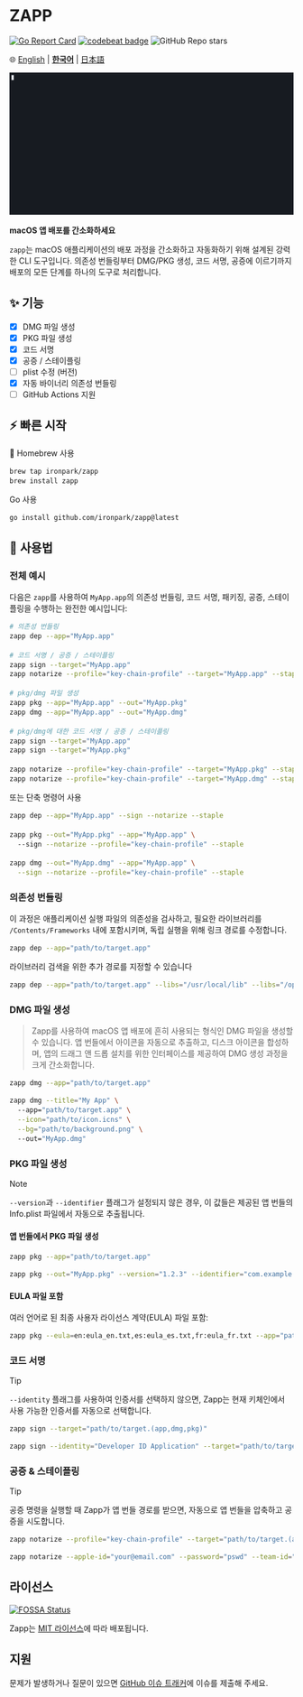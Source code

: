 # ZAPP

[![Go Report Card](https://goreportcard.com/badge/github.com/ironpark/zapp)](https://goreportcard.com/report/github.com/ironpark/zapp)
[![codebeat badge](https://codebeat.co/badges/6b004587-036c-4324-bc97-c2e76d58b474)](https://codebeat.co/projects/github-com-ironpark-zapp-main)
![GitHub Repo stars](https://img.shields.io/github/stars/ironpark/zapp)


🌐 [English](README.md) | [**한국어**](README.ko.md) | [日本語](README.ja.md)

![asd](/docs/demo.gif)

**macOS 앱 배포를 간소화하세요**

`zapp`는 macOS 애플리케이션의 배포 과정을 간소화하고 자동화하기 위해 설계된 강력한 CLI 도구입니다. 의존성 번들링부터 DMG/PKG 생성, 코드 서명, 공증에 이르기까지 배포의 모든 단계를 하나의 도구로 처리합니다.

## ✨ 기능

- [x] DMG 파일 생성
- [x] PKG 파일 생성
- [x] 코드 서명
- [x] 공증 / 스테이플링
- [ ] plist 수정 (버전)
- [x] 자동 바이너리 의존성 번들링
- [ ] GitHub Actions 지원

## ⚡️ 빠른 시작
🍺 Homebrew 사용
```bash
brew tap ironpark/zapp
brew install zapp
```
Go 사용
```bash
go install github.com/ironpark/zapp@latest
```

## 📖 사용법

### 전체 예시
다음은 `zapp`를 사용하여 `MyApp.app`의 의존성 번들링, 코드 서명, 패키징, 공증, 스테이플링을 수행하는 완전한 예시입니다:

```bash
# 의존성 번들링
zapp dep --app="MyApp.app"

# 코드 서명 / 공증 / 스테이플링
zapp sign --target="MyApp.app"
zapp notarize --profile="key-chain-profile" --target="MyApp.app" --staple

# pkg/dmg 파일 생성
zapp pkg --app="MyApp.app" --out="MyApp.pkg"
zapp dmg --app="MyApp.app" --out="MyApp.dmg"

# pkg/dmg에 대한 코드 서명 / 공증 / 스테이플링
zapp sign --target="MyApp.app"
zapp sign --target="MyApp.pkg"

zapp notarize --profile="key-chain-profile" --target="MyApp.pkg" --staple
zapp notarize --profile="key-chain-profile" --target="MyApp.dmg" --staple
```
또는 단축 명령어 사용
```bash
zapp dep --app="MyApp.app" --sign --notarize --staple

zapp pkg --out="MyApp.pkg" --app="MyApp.app" \ 
  --sign --notarize --profile="key-chain-profile" --staple

zapp dmg --out="MyApp.dmg" --app="MyApp.app" \
  --sign --notarize --profile="key-chain-profile" --staple
```

### 의존성 번들링
이 과정은 애플리케이션 실행 파일의 의존성을 검사하고, 필요한 라이브러리를 `/Contents/Frameworks` 내에 포함시키며, 독립 실행을 위해 링크 경로를 수정합니다.

```bash
zapp dep --app="path/to/target.app"
```
라이브러리 검색을 위한 추가 경로를 지정할 수 있습니다
```bash
zapp dep --app="path/to/target.app" --libs="/usr/local/lib" --libs="/opt/homebrew/Cellar/ffmpeg/7.0.2/lib"
```


### DMG 파일 생성

> Zapp를 사용하여 macOS 앱 배포에 흔히 사용되는 형식인 DMG 파일을 생성할 수 있습니다.
앱 번들에서 아이콘을 자동으로 추출하고, 디스크 아이콘을 합성하며, 앱의 드래그 앤 드롭 설치를 위한 인터페이스를 제공하여 DMG 생성 과정을 크게 간소화합니다.


```bash
zapp dmg --app="path/to/target.app"
```

```bash
zapp dmg --title="My App" \ 
  --app="path/to/target.app" \
  --icon="path/to/icon.icns" \
  --bg="path/to/background.png" \ 
  --out="MyApp.dmg"
```

### PKG 파일 생성

> [!NOTE]
>
> `--version`과 `--identifier` 플래그가 설정되지 않은 경우, 이 값들은 제공된 앱 번들의 Info.plist 파일에서 자동으로 추출됩니다.

#### 앱 번들에서 PKG 파일 생성
```bash
zapp pkg --app="path/to/target.app"
```

```bash
zapp pkg --out="MyApp.pkg" --version="1.2.3" --identifier="com.example.myapp" --app="path/to/target.app"
```

#### EULA 파일 포함

여러 언어로 된 최종 사용자 라이선스 계약(EULA) 파일 포함:

```bash
zapp pkg --eula=en:eula_en.txt,es:eula_es.txt,fr:eula_fr.txt --app="path/to/target.app" 
```
### 코드 서명

> [!TIP]
>
> `--identity` 플래그를 사용하여 인증서를 선택하지 않으면, Zapp는 현재 키체인에서 사용 가능한 인증서를 자동으로 선택합니다.

```bash
zapp sign --target="path/to/target.(app,dmg,pkg)"
```
```bash
zapp sign --identity="Developer ID Application" --target="path/to/target.(app,dmg,pkg)"
```

### 공증 & 스테이플링
> [!TIP]
>
> 공증 명령을 실행할 때 Zapp가 앱 번들 경로를 받으면, 자동으로 앱 번들을 압축하고 공증을 시도합니다.

```bash
zapp notarize --profile="key-chain-profile" --target="path/to/target.(app,dmg,pkg)" --staple
```

```bash
zapp notarize --apple-id="your@email.com" --password="pswd" --team-id="XXXXX" --target="path/to/target.(app,dmg,pkg)" --staple
```

## 라이선스
[![FOSSA Status](https://app.fossa.com/api/projects/git%2Bgithub.com%2Fironpark%2Fzapp.svg?type=large&issueType=license)](https://app.fossa.com/projects/git%2Bgithub.com%2Fironpark%2Fzapp?ref=badge_large&issueType=license)

Zapp는 [MIT 라이선스](LICENSE)에 따라 배포됩니다.

## 지원

문제가 발생하거나 질문이 있으면 [GitHub 이슈 트래커](https://github.com/ironpark/zapp/issues)에 이슈를 제출해 주세요.